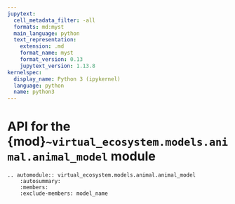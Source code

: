 ```yaml
---
jupytext:
  cell_metadata_filter: -all
  formats: md:myst
  main_language: python
  text_representation:
    extension: .md
    format_name: myst
    format_version: 0.13
    jupytext_version: 1.13.8
kernelspec:
  display_name: Python 3 (ipykernel)
  language: python
  name: python3
---
```


# API for the {mod}`~virtual_ecosystem.models.animal.animal_model` module

```{eval-rst}
.. automodule:: virtual_ecosystem.models.animal.animal_model
    :autosummary:
    :members:
    :exclude-members: model_name
```
